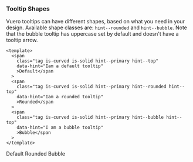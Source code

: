### Tooltip Shapes

Vuero tooltips can have different shapes,
based on what you need in your design.
Available shape classes are: `hint--rounded` and `hint--bubble`.
Note that the bubble tooltip has uppercase set by default
and doesn't have a tooltip arrow.

<!--code-->

```vue
<template>
  <span
    class="tag is-curved is-solid hint--primary hint--top"
    data-hint="Iam a default tooltip"
    >Default</span
  >
  <span
    class="tag is-curved is-solid hint--primary hint--rounded hint--top"
    data-hint="Iam a rounded tooltip"
    >Rounded</span
  >
  <span
    class="tag is-curved is-solid hint--primary hint--bubble hint--top"
    data-hint="I am a bubble tooltip"
    >Bubble</span
  >
</template>
```

<!--/code-->

<!--Example-->

<div class="tags">
    <span
    class="tag is-curved is-solid hint--primary hint--top"
    data-hint="Iam a default tooltip"
    >Default</span
    >
    <span
    class="tag is-curved is-solid hint--primary hint--rounded hint--top"
    data-hint="Iam a rounded tooltip"
    >Rounded</span
    >
    <span
    class="tag is-curved is-solid hint--primary hint--bubble hint--top"
    data-hint="I am a bubble tooltip"
    >Bubble</span
    >
</div>

<!--/Example-->

